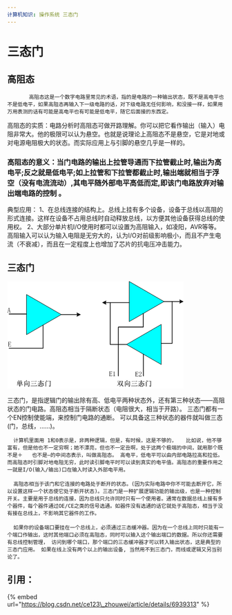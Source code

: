 ```yaml
---
计算机知识: 操作系统 三态门
---
```


# 三态门

## 高阻态



```text
       高阻态这是一个数字电路里常见的术语，指的是电路的一种输出状态，既不是高电平也不是低电平，如果高阻态再输入下一级电路的话，对下级电路无任何影响，和没接一样，如果用万用表测的话有可能是高电平也有可能是低电平，随它后面接的东西定。
```

高阻态的实质：电路分析时高阻态可做开路理解。你可以把它看作输出（输入）电阻非常大。他的极限可以认为悬空。也就是说理论上高阻态不是悬空，它是对地或对电源电阻极大的状态。而实际应用上与引脚的悬空几乎是一样的。

### 高阻态的意义：当门电路的输出上拉管导通而下拉管截止时,输出为高电平;反之就是低电平;如上拉管和下拉管都截止时,输出端就相当于浮空（没有电流流动）,其电平随外部电平高低而定,即该门电路放弃对输出端电路的控制 。



典型应用： 1、在总线连接的结构上。总线上挂有多个设备，设备于总线以高阻的形式连接。这样在设备不占用总线时自动释放总线，以方便其他设备获得总线的使用权。 2、大部分单片机I/O使用时都可以设置为高阻输入，如凌阳，AVR等等。高阻输入可以认为输入电阻是无穷大的，认为I/O对前级影响极小，而且不产生电流（不衰减），而且在一定程度上也增加了芯片的抗电压冲击能力。

## 三态门

![](../../.gitbook/assets/image%20%2814%29.png)

三态门，是指逻辑门的输出除有高、低电平两种状态外，还有第三种状态——高阻状态的门电路。高阻态相当于隔断状态（电阻很大，相当于开路）。 三态门都有一个EN控制使能端，来控制门电路的通断。 可以具备这三种状态的器件就叫做三态\(门，总线，......\)。

```text
  计算机里面用 1和0表示是，非两种逻辑，但是，有时候，这是不够的，   比如说，他不够富有，但是他也不一定穷啊；她不漂亮，但也不一定丑啊，处于这两个极端的中间，就用那个既不是＋   也不是―的中间态表示，叫做高阻态。 高电平，低电平可以由内部电路拉高和拉低。而高阻态时引脚对地电阻无穷，此时读引脚电平时可以读到真实的电平值。高阻态的重要作用之一就是I/O(输入/输出)口在输入时读入外部电平用。

  高阻态相当于该门和它连接的电路处于断开的状态。(因为实际电路中你不可能去断开它，所以设置这样一个状态使它处于断开状态)。三态门是一种扩展逻辑功能的输出级，也是一种控制开关。主要是用于总线的连接，因为总线只允许同时只有一个使用者。通常在数据总线上接有多个器件，每个器件通过OE/CE之类的信号选通。如器件没有选通的话它就处于高阻态，相当于没有接在总线上，不影响其它器件的工作。

  如果你的设备端口要挂在一个总线上，必须通过三态缓冲器。因为在一个总线上同时只能有一个端口作输出，这时其他端口必须在高阻态，同时可以输入这个输出端口的数据。所以你还需要有总线控制管理， 访问到哪个端口，那个端口的三态缓冲器才可以转入输出状态，这是典型的三态门应用。 如果在线上没有两个以上的输出设备, 当然用不到三态门，而线或逻辑又另当别论了。
```



## 引用：

{% embed url="https://blog.csdn.net/ce123\_zhouwei/article/details/6939313" %}

